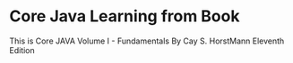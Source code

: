# Core Java Learning from Book

This is Core JAVA Volume I - Fundamentals
By Cay S. HorstMann
Eleventh Edition
